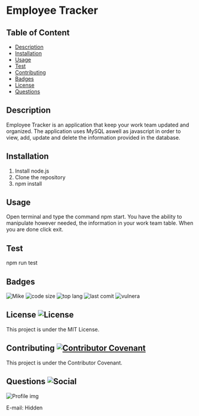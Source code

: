# Employee Tracker
   
  ## Table of Content

  * [Description](#description)
  * [Installation](#installation)
  * [Usage](#usage)
  * [Test](#test)
  * [Contributing](#contributing)
  * [Badges](#badges)
  * [License](#license)
  * [Questions](#questions)

  ## Description
   Employee Tracker is an application that keep your work team updated and organized. The application uses MySQL aswell as javascript in order to view, add, update and delete the information provided in the database. 

  ## Installation
   1. Install node.js
   2. Clone the repository
   3. npm install

  ## Usage
   Open terminal and type the command npm start. You have the ability to manipulate however needed, the information in your work team table. When you are done click exit.

  ## Test
  npm run test

  ## Badges
  ![Mike](https://img.shields.io/badge/version-v1.0.0-yellow) 
  ![code size](https://img.shields.io/github/languages/code-size/michaelwall8/homework12)
  ![top lang](https://img.shields.io/github/languages/top/michaelwall8/homework12)
  ![last comit](https://img.shields.io/github/last-commit/michaelwall8/homework12)
  ![vulnera](https://img.shields.io/snyk/vulnerabilities/github/michaelwall8/homework12)

  ## License ![License](https://img.shields.io/github/license/michaelwall8/homework12)
  This project is under the MIT License.
  
  ## Contributing [![Contributor Covenant](https://img.shields.io/badge/Contributor%20Covenant-v2.0%20adopted-ff69b4.svg)](code_of_conduct.md)
  This project is under the Contributor Covenant.

  ## Questions ![Social](https://img.shields.io/github/followers/michaelwall8?style=social) 
  ![Profile img](https://avatars.githubusercontent.com/u/73609296?v=4)

  E-mail: Hidden
  